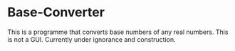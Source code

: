 # Base-Converter
This is a programme that converts base numbers of any real numbers. This is not a GUI. Currently under ignorance and construction.
